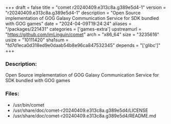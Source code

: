 +++
draft = false
title = "comet r20240409.e313c8a.g389e5d4-1"
version = "r20240409.e313c8a.g389e5d4-1"
description = "Open Source implementation of GOG Galaxy Communication Service for SDK bundled with GOG games"
date = "2024-04-09T19:24:24"
aliases = "/packages/221431"
categories = ['games-extra']
upstreamurl = "https://github.com/imLinguin/comet"
arch = "x86_64"
size = "3235616"
usize = "10111420"
sha1sum = "fd7d1eca0d318ed9e0daab54b8e96ca847532345"
depends = "['glibc']"
+++
### Description: 
Open Source implementation of GOG Galaxy Communication Service for SDK bundled with GOG games

### Files: 
* /usr/bin/comet
* /usr/share/doc/comet-r20240409.e313c8a.g389e5d4/LICENSE
* /usr/share/doc/comet-r20240409.e313c8a.g389e5d4/README.md
